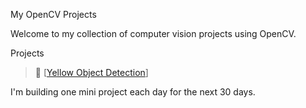 My OpenCV Projects

Welcome to my collection of computer vision projects using OpenCV.

Projects

> 🔸 [[Yellow Object Detection]([url](https://github.com/D3vil13/my-opencv-projects/tree/yellow-object-detect))]


I'm building one mini project each day for the next 30 days.
